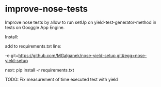 improve-nose-tests
==================

Improve nose tests by allow to run setUp on yield-test-generator-method in tests on Googgle App Engine.

Install:

add to requirements.txt line:

-e git+https://github.com/MGalganek/nose-yield-setup.git#egg=nose-yield-setup

next:
pip install -r requirements.txt


TODO:
Fix measurement of time executed test with yield
